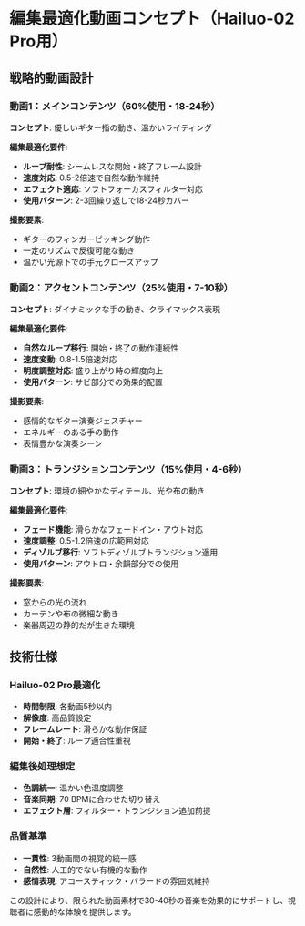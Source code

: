 # 編集最適化動画コンセプト（Hailuo-02 Pro用）

## 戦略的動画設計

### 動画1：メインコンテンツ（60%使用・18-24秒）
**コンセプト**: 優しいギター指の動き、温かいライティング

**編集最適化要件**:
- **ループ耐性**: シームレスな開始・終了フレーム設計
- **速度対応**: 0.5-2倍速で自然な動作維持
- **エフェクト適応**: ソフトフォーカスフィルター対応
- **使用パターン**: 2-3回繰り返しで18-24秒カバー

**撮影要素**:
- ギターのフィンガーピッキング動作
- 一定のリズムで反復可能な動き
- 温かい光源下での手元クローズアップ

### 動画2：アクセントコンテンツ（25%使用・7-10秒）
**コンセプト**: ダイナミックな手の動き、クライマックス表現

**編集最適化要件**:
- **自然なループ移行**: 開始・終了の動作連続性
- **速度変動**: 0.8-1.5倍速対応
- **明度調整対応**: 盛り上がり時の輝度向上
- **使用パターン**: サビ部分での効果的配置

**撮影要素**:
- 感情的なギター演奏ジェスチャー
- エネルギーのある手の動作
- 表情豊かな演奏シーン

### 動画3：トランジションコンテンツ（15%使用・4-6秒）
**コンセプト**: 環境の細やかなディテール、光や布の動き

**編集最適化要件**:
- **フェード機能**: 滑らかなフェードイン・アウト対応
- **速度調整**: 0.5-1.2倍速の広範囲対応
- **ディゾルブ移行**: ソフトディゾルブトランジション適用
- **使用パターン**: アウトロ・余韻部分での使用

**撮影要素**:
- 窓からの光の流れ
- カーテンや布の微細な動き
- 楽器周辺の静的だが生きた環境

## 技術仕様

### Hailuo-02 Pro最適化
- **時間制限**: 各動画5秒以内
- **解像度**: 高品質設定
- **フレームレート**: 滑らかな動作保証
- **開始・終了**: ループ適合性重視

### 編集後処理想定
- **色調統一**: 温かい色温度調整
- **音楽同期**: 70 BPMに合わせた切り替え
- **エフェクト層**: フィルター・トランジション追加前提

### 品質基準
- **一貫性**: 3動画間の視覚的統一感
- **自然性**: 人工的でない有機的な動作
- **感情表現**: アコースティック・バラードの雰囲気維持

この設計により、限られた動画素材で30-40秒の音楽を効果的にサポートし、視聴者に感動的な体験を提供します。